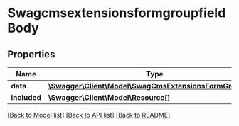 # SwagcmsextensionsformgroupfieldBody

## Properties
Name | Type | Description | Notes
------------ | ------------- | ------------- | -------------
**data** | [**\Swagger\Client\Model\SwagCmsExtensionsFormGroupField**](SwagCmsExtensionsFormGroupField.md) |  | [optional] 
**included** | [**\Swagger\Client\Model\Resource[]**](Resource.md) |  | [optional] 

[[Back to Model list]](../../README.md#documentation-for-models) [[Back to API list]](../../README.md#documentation-for-api-endpoints) [[Back to README]](../../README.md)

